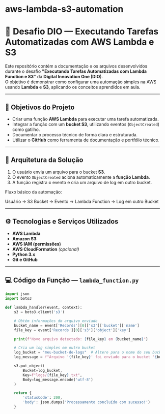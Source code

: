 # aws-lambda-s3-automation

# 🚀 Desafio DIO — Executando Tarefas Automatizadas com AWS Lambda e S3

Este repositório contém a documentação e os arquivos desenvolvidos durante o desafio **"Executando Tarefas Automatizadas com Lambda Function e S3"** da **Digital Innovation One (DIO)**.  
O objetivo é demonstrar como configurar uma automação simples na AWS usando **Lambda** e **S3**, aplicando os conceitos aprendidos em aula.

---

## 🎯 Objetivos do Projeto

- Criar uma função **AWS Lambda** para executar uma tarefa automatizada.  
- Integrar a função com um **bucket S3**, utilizando eventos (`ObjectCreated`) como gatilho.  
- Documentar o processo técnico de forma clara e estruturada.  
- Utilizar o **GitHub** como ferramenta de documentação e portfólio técnico.

---

## 🧩 Arquitetura da Solução

1. O usuário envia um arquivo para o bucket **S3**.  
2. O evento `ObjectCreated` aciona automaticamente a **função Lambda**.  
3. A função registra o evento e cria um arquivo de log em outro bucket.  

Fluxo básico da automação:

Usuário → S3 Bucket → Evento → Lambda Function → Log em outro Bucket


---

## ⚙️ Tecnologias e Serviços Utilizados

- **AWS Lambda**
- **Amazon S3**
- **AWS IAM (permissões)**
- **AWS CloudFormation** *(opcional)*
- **Python 3.x**
- **Git e GitHub**

---

## 💻 Código da Função — `lambda_function.py`

```python
import json
import boto3

def lambda_handler(event, context):
    s3 = boto3.client('s3')

    # Obtém informações do arquivo enviado
    bucket_name = event['Records'][0]['s3']['bucket']['name']
    file_key = event['Records'][0]['s3']['object']['key']

    print(f"Novo arquivo detectado: {file_key} em {bucket_name}")

    # Cria um log simples em outro bucket
    log_bucket = "meu-bucket-de-logs"  # Altere para o nome do seu bucket de logs
    log_message = f"Arquivo '{file_key}' foi enviado para o bucket '{bucket_name}'"

    s3.put_object(
        Bucket=log_bucket,
        Key=f"logs/{file_key}.txt",
        Body=log_message.encode('utf-8')
    )

    return {
        'statusCode': 200,
        'body': json.dumps('Processamento concluído com sucesso!')
    }
